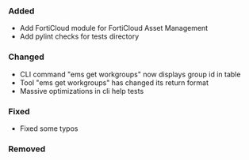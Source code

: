 ### Added

- Add FortiCloud module for FortiCloud Asset Management
- Add pylint checks for tests directory

### Changed

- CLI command "ems get workgroups" now displays group id in table
- Tool "ems get workgroups" has changed its return format
- Massive optimizations in cli help tests

### Fixed

- Fixed some typos

### Removed
